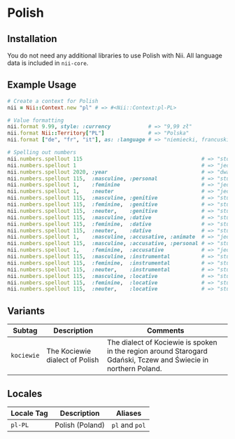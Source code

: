 <!-- This file has been generated. Source: languages/_template.md.erb -->

# Polish

## Installation

You do not need any additional libraries to use Polish with Nii.
All language data is included in `nii-core`.

## Example Usage

``` ruby
# Create a context for Polish
nii = Nii::Context.new "pl" # => #<Nii::Context:pl-PL>

# Value formatting
nii.format 9.99, style: :currency            # => "9,99 zł"
nii.format Nii::Territory["PL"]              # => "Polska"
nii.format ["de", "fr", "it"], as: :language # => "niemiecki, francuski i włoski"

# Spelling out numbers
nii.numbers.spellout 115                                      # => "sto piętnaście"
nii.numbers.spellout 1                                        # => "jeden"
nii.numbers.spellout 2020, :year                              # => "dwa  dwadzieścia"
nii.numbers.spellout 115,  :masculine, :personal              # => "stu piętnastu"
nii.numbers.spellout 1,    :feminine                          # => "jedna"
nii.numbers.spellout 1,    :neuter                            # => "jedno"
nii.numbers.spellout 115,  :masculine, :genitive              # => "stu piętnastu"
nii.numbers.spellout 115,  :feminine,  :genitive              # => "stu piętnastu"
nii.numbers.spellout 115,  :neuter,    :genitive              # => "stu piętnastu"
nii.numbers.spellout 115,  :masculine, :dative                # => "stu piętnastu"
nii.numbers.spellout 115,  :feminine,  :dative                # => "stu piętnastu"
nii.numbers.spellout 115,  :neuter,    :dative                # => "stu piętnastu"
nii.numbers.spellout 1,    :masculine, :accusative, :animate  # => "jednego"
nii.numbers.spellout 115,  :masculine, :accusative, :personal # => "stu piętnastu"
nii.numbers.spellout 1,    :feminine,  :accusative            # => "jedną"
nii.numbers.spellout 115,  :masculine, :instrumental          # => "stu piętnastoma"
nii.numbers.spellout 115,  :feminine,  :instrumental          # => "stu piętnastoma"
nii.numbers.spellout 115,  :neuter,    :instrumental          # => "stu piętnastoma"
nii.numbers.spellout 115,  :masculine, :locative              # => "stu piętnastu"
nii.numbers.spellout 115,  :feminine,  :locative              # => "stu piętnastu"
nii.numbers.spellout 115,  :neuter,    :locative              # => "stu piętnastu"
```

## Variants

<table>
  <thead>
    <tr>
      <th>Subtag</th>
      <th>Description</th>
      <th>Comments</th>
    </tr>
  </thead>
  <tbody>
    <tr>
      <td><code>kociewie</code></td>
      <td>The Kociewie dialect of Polish</td>
      <td>The dialect of Kociewie is spoken in the region around Starogard Gdański, Tczew and Świecie in northern Poland.</td>
    </tr>
  </tbody>
</table>

## Locales

<table>
  <thead>
    <tr>
      <th>Locale Tag</th>
      <th>Description</th>
      <th>Aliases</th>
    </tr>
  </thead>
  <tbody>
    <tr>
      <td><code>pl-PL</code></td>
      <td>Polish (Poland)</td>
      <td><code>pl</code> and <code>pol</code></td>
    </tr>
  </tbody>
</table>

